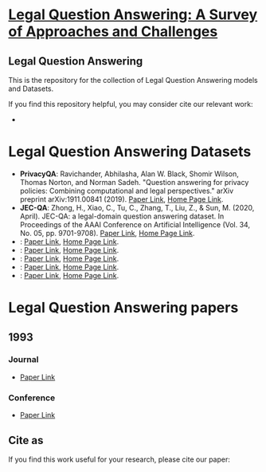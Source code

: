 # <a target="_blank" rel="noopener noreferrer"  href="">Legal Question Answering: A Survey of Approaches and Challenges </a>
## Legal Question Answering


This is the repository for the collection of Legal Question Answering models and Datasets.

If you find this repository helpful, you may consider cite our relevant work:

*  


# Legal Question Answering Datasets

* <b>PrivacyQA</b>: Ravichander, Abhilasha, Alan W. Black, Shomir Wilson, Thomas Norton, and Norman Sadeh. "Question answering for privacy policies: Combining computational and legal perspectives." arXiv preprint arXiv:1911.00841 (2019). [Paper Link](https://arxiv.org/abs/1911.00841), [Home Page Link](https://github.com/AbhilashaRavichander/PrivacyQA_EMNLP).
* <b>JEC-QA</b>: Zhong, H., Xiao, C., Tu, C., Zhang, T., Liu, Z., & Sun, M. (2020, April). JEC-QA: a legal-domain question answering dataset. In Proceedings of the AAAI Conference on Artificial Intelligence (Vol. 34, No. 05, pp. 9701-9708). [Paper Link](https://ojs.aaai.org/index.php/AAAI/article/view/6519), [Home Page Link](https://jecqa.thunlp.org/).
* <b> </b>:  [Paper Link](), [Home Page Link]().
* <b> </b>:  [Paper Link](), [Home Page Link]().
* <b> </b>:  [Paper Link](), [Home Page Link]().
* <b> </b>:  [Paper Link](), [Home Page Link]().
* <b> </b>:  [Paper Link](), [Home Page Link]().

# Legal Question Answering papers
## 1993
### Journal
*  [Paper Link]()
### Conference
*  [Paper Link]()

## Cite as
If you find this work useful for your research, please cite our paper:
```


```



